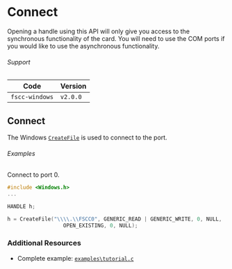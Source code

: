 # Connect

Opening a handle using this API will only give you access to the
synchronous functionality of the card. You will need to use the COM ports
if you would like to use the asynchronous functionality.

###### Support
| Code           | Version
| -------------- | --------
| `fscc-windows` | `v2.0.0` 


## Connect
The Windows [`CreateFile`](http://msdn.microsoft.com/en-us/library/windows/desktop/aa363858.aspx)
is used to connect to the port.

###### Examples
Connect to port 0.
```c
#include <Windows.h>
...

HANDLE h;

h = CreateFile("\\\\.\\FSCC0", GENERIC_READ | GENERIC_WRITE, 0, NULL, 
                  OPEN_EXISTING, 0, NULL);
```


### Additional Resources
- Complete example: [`examples\tutorial.c`](https://github.com/commtech/fscc-windows/blob/master/examples/tutorial.c)
